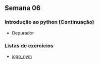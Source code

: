 ## Semana 06

### Introdução ao python (Continuação)
* Depurador
	
### Listas de exercícios
* [jogo_nym](exercicios/jogo_nim.py)
